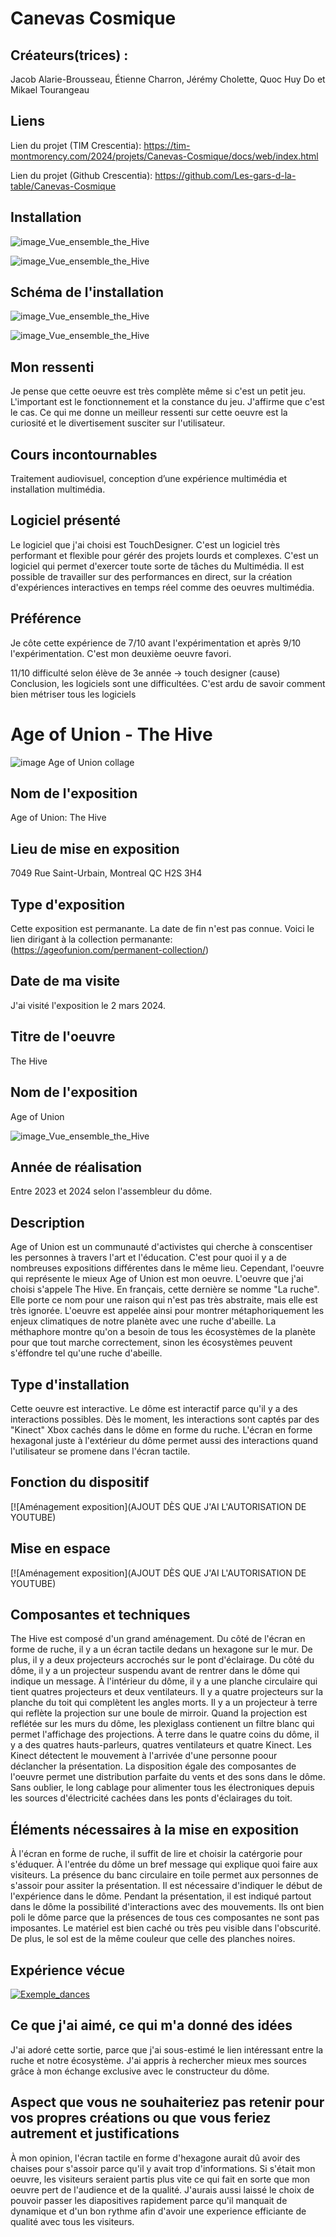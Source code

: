 # Canevas Cosmique

## Créateurs(trices) :
Jacob Alarie-Brousseau, Étienne Charron, Jérémy Cholette, Quoc Huy Do et Mikael Tourangeau 


## Liens
Lien du projet (TIM Crescentia):
https://tim-montmorency.com/2024/projets/Canevas-Cosmique/docs/web/index.html

Lien du projet (Github Crescentia):
https://github.com/Les-gars-d-la-table/Canevas-Cosmique


## Installation 

![image_Vue_ensemble_the_Hive](Medias/Vue_ensemble_the_Hive.JPG)

![image_Vue_ensemble_the_Hive](Medias/Vue_ensemble_the_Hive.JPG)


## Schéma de l'installation

![image_Vue_ensemble_the_Hive](Medias/Vue_ensemble_the_Hive.JPG)

![image_Vue_ensemble_the_Hive](Medias/Vue_ensemble_the_Hive.JPG)


## Mon ressenti
Je pense que cette oeuvre est très complète même si c'est un petit jeu. L'important est le fonctionnement et la constance du jeu. J'affirme que c'est le cas. Ce qui me donne un meilleur ressenti sur cette oeuvre est la curiosité et le divertisement susciter sur l'utilisateur.


## Cours incontournables
Traitement audiovisuel, conception d’une expérience multimédia et installation multimédia.


## Logiciel présenté
Le logiciel que j'ai choisi est TouchDesigner. C'est un logiciel très performant et flexible pour gérér des projets lourds et complexes. C'est un logiciel qui permet d'exercer toute sorte de tâches du Multimédia. Il est possible de travailler sur des performances en direct, sur la création d'expériences interactives en temps réel comme des oeuvres multimédia. 


## Préférence
Je côte cette expérience de 7/10 avant l'expérimentation et après 9/10 l'expérimentation. C'est mon deuxième oeuvre favori. 



11/10 difficulté selon élève de 3e année -> touch designer (cause) Conclusion, les logiciels sont une difficultées. C'est ardu de savoir comment bien métriser tous les logiciels

# Age of Union - The Hive

![image Age of Union collage](Medias/Age_of_Union_présentation.jpg)


## Nom de l'exposition
Age of Union: The Hive

## Lieu de mise en exposition
7049 Rue Saint-Urbain, Montreal QC H2S 3H4

## Type d'exposition
Cette exposition est permanante. La date de fin n'est pas connue. Voici le lien dirigant à la collection permanante: (https://ageofunion.com/permanent-collection/)

## Date de ma visite
J'ai visité l'exposition le 2 mars 2024.

## Titre de l'oeuvre
The Hive

## Nom de l'exposition
Age of Union

![image_Vue_ensemble_the_Hive](Medias/Vue_ensemble_the_Hive.JPG)

## Année de réalisation
Entre 2023 et 2024 selon l'assembleur du dôme.

## Description
Age of Union est un communauté d'activistes qui cherche à conscentiser les personnes à travers l'art et l'éducation. C'est pour quoi il y a de nombreuses expositions différentes dans le même lieu. Cependant, l'oeuvre qui représente le mieux Age of Union est mon oeuvre. L'oeuvre que j'ai choisi s'appele The Hive. En français, cette dernière se nomme "La ruche". Elle porte ce nom pour une raison qui n'est pas très abstraite, mais elle est très ignorée. L'oeuvre est appelée ainsi pour montrer métaphoriquement les enjeux climatiques de notre planète avec une ruche d'abeille. La méthaphore montre qu'on a besoin de tous les écosystèmes de la planète pour que tout marche correctement, sinon les écosystèmes peuvent s'éffondre tel qu'une ruche d'abeille.

## Type d'installation 
Cette oeuvre est interactive. Le dôme est interactif parce qu'il y a des interactions possibles. Dès le moment, les interactions sont captés par des "Kinect" Xbox cachés dans le dôme en forme du ruche. L'écran en forme hexagonal juste à l'extérieur du dôme permet aussi des interactions quand l'utilisateur se promene dans l'écran tactile.

## Fonction du dispositif
[![Aménagement exposition](AJOUT DÈS QUE J'AI L'AUTORISATION DE YOUTUBE)

## Mise en espace 
[![Aménagement exposition](AJOUT DÈS QUE J'AI L'AUTORISATION DE YOUTUBE)

## Composantes et techniques 
The Hive est composé d'un grand aménagement. Du côté de l'écran en forme de ruche, il y a un écran tactile dedans un hexagone sur le mur. De plus, il y a deux projecteurs accrochés sur le pont d'éclairage. Du côté du dôme, il y a un projecteur suspendu avant de rentrer dans le dôme qui indique un message. À l'intérieur du dôme, il y a une planche circulaire qui tient quatres projecteurs et deux ventilateurs. Il y a quatre projecteurs sur la planche du toit qui complètent les angles morts. Il y a un projecteur à terre qui reflète la projection sur une boule de mirroir. Quand la projection est reflétée sur les murs du dôme, les plexiglass contienent un filtre blanc qui permet l'affichage des projections. À terre dans le quatre coins du dôme, il y a des quatres hauts-parleurs, quatres ventilateurs et quatre Kinect. Les Kinect détectent le mouvement à l'arrivée d'une personne poour déclancher la présentation. La disposition égale des composantes de l'oeuvre permet une distribution parfaite du vents et des sons dans le dôme. Sans oublier, le long cablage pour alimenter tous les électroniques depuis les sources d'électricité cachées dans les ponts d'éclairages du toit.


## Éléments nécessaires à la mise en exposition 
À l'écran en forme de ruche, il suffit de lire et choisir la catérgorie pour s'éduquer. À l'entrée du dôme un bref message qui explique quoi faire aux visiteurs. La présence du banc circulaire en toile permet aux personnes de s'assoir pour assiter la présentation. Il est nécessaire d'indiquer le début de l'expérience dans le dôme. Pendant la présentation, il est indiqué partout dans le dôme la possibilité d'interactions avec des mouvements. Ils ont bien poli le dôme parce que la présences de tous ces composantes ne sont pas imposantes. Le matériel est bien caché ou très peu visible dans l'obscurité. De plus, le sol est de la même couleur que celle des planches noires. 


## Expérience vécue

[![Exemple_dances](https://github.com/PerformX2/H24_V11_inspirations_CRUZ/blob/f5ef270432386ce5054f49096847431d040f3782/semaine_01/JEREMY_SHAW_phase_shifting_index/Capture_2_groupes_dansent.png)](https://www.youtube.com/watch?v=F0KPy2_7XhI?)


## Ce que j'ai aimé, ce qui m'a donné des idées
J'ai adoré cette sortie, parce que j'ai sous-estimé le lien intéressant entre la ruche et notre écosystème. J'ai appris à rechercher mieux mes sources grâce à mon échange exclusive avec le constructeur du dôme.

## Aspect que vous ne souhaiteriez pas retenir pour vos propres créations ou que vous feriez autrement et justifications
À mon opinion, l'écran tactile en forme d'hexagone aurait dû avoir des chaises pour s'assoir parce qu'il y avait trop d'informations. Si s'était mon oeuvre, les visiteurs seraient partis plus vite ce qui fait en sorte que mon oeuvre pert de l'audience et de la qualité. J'aurais aussi laissé le choix de pouvoir passer les diapositives rapidement parce qu'il manquait de dynamique et d'un bon rythme afin d'avoir une experience efficiante de qualité avec tous les visiteurs. 



